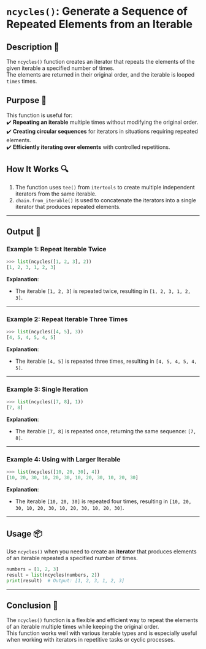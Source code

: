 # `ncycles()`: Generate a Sequence of Repeated Elements from an Iterable

## Description 📝

The `ncycles()` function creates an iterator that repeats the elements of the given iterable a specified number of times.  
The elements are returned in their original order, and the iterable is looped `times` times.

## Purpose 🎯

This function is useful for:  
✔️ **Repeating an iterable** multiple times without modifying the original order.  
✔️ **Creating circular sequences** for iterators in situations requiring repeated elements.  
✔️ **Efficiently iterating over elements** with controlled repetitions.

## How It Works 🔍

1. The function uses `tee()` from `itertools` to create multiple independent iterators from the same iterable.
2. `chain.from_iterable()` is used to concatenate the iterators into a single iterator that produces repeated elements.

---

## Output 📜

### Example 1: Repeat Iterable Twice

```python
>>> list(ncycles([1, 2, 3], 2))
[1, 2, 3, 1, 2, 3]
```

**Explanation**:

-   The iterable `[1, 2, 3]` is repeated twice, resulting in `[1, 2, 3, 1, 2, 3]`.

---

### Example 2: Repeat Iterable Three Times

```python
>>> list(ncycles([4, 5], 3))
[4, 5, 4, 5, 4, 5]
```

**Explanation**:

-   The iterable `[4, 5]` is repeated three times, resulting in `[4, 5, 4, 5, 4, 5]`.

---

### Example 3: Single Iteration

```python
>>> list(ncycles([7, 8], 1))
[7, 8]
```

**Explanation**:

-   The iterable `[7, 8]` is repeated once, returning the same sequence: `[7, 8]`.

---

### Example 4: Using with Larger Iterable

```python
>>> list(ncycles([10, 20, 30], 4))
[10, 20, 30, 10, 20, 30, 10, 20, 30, 10, 20, 30]
```

**Explanation**:

-   The iterable `[10, 20, 30]` is repeated four times, resulting in `[10, 20, 30, 10, 20, 30, 10, 20, 30, 10, 20, 30]`.

---

## Usage 📦

Use `ncycles()` when you need to create an **iterator** that produces elements of an iterable repeated a specified number of times.

```python
numbers = [1, 2, 3]
result = list(ncycles(numbers, 2))
print(result)  # Output: [1, 2, 3, 1, 2, 3]
```

---

## Conclusion 🚀

The `ncycles()` function is a flexible and efficient way to repeat the elements of an iterable multiple times while keeping the original order.  
This function works well with various iterable types and is especially useful when working with iterators in repetitive tasks or cyclic processes.
